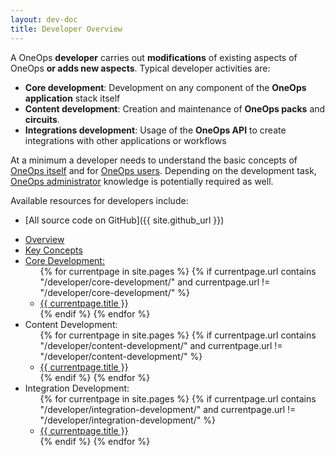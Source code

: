 ```yaml
---
layout: dev-doc
title: Developer Overview
---
```


A OneOps __developer__ carries out __modifications__ of existing aspects of OneOps __or adds new aspects__. Typical
developer activities are:

- __Core development__: Development on any component of the __OneOps application__ stack itself
- __Content development__: Creation and maintenance of __OneOps packs__ and __circuits__.
- __Integrations development__:  Usage of the __OneOps API__ to create integrations with other applications or workflows

At a minimum a developer needs to understand the basic concepts of [OneOps itself](/general/about.html) and
for [OneOps users](/user/). Depending on the development task, [OneOps administrator](/admin/index.html)
knowledge is potentially required as well.

Available resources for developers include:

- [All source code on GitHub]({{ site.github_url }})

<ul>
  <li><a href="/developer/">Overview</a></li>
  <li><a href="/developer/general/key-concepts.html" >Key Concepts</a></li>
  <li><a href="/developer/core-development/index.html">Core Development:</a> 
    <ul>
      {% for currentpage in site.pages %}
        {% if currentpage.url contains "/developer/core-development/" and currentpage.url != "/developer/core-development/" %}
        <li><a href="{{ currentpage.url }}">{{ currentpage.title }}</a></li>
        {% endif %}
      {% endfor %}
    </ul>
  </li>
  <li>Content Development:
    <ul>
      {% for currentpage in site.pages %}
        {% if currentpage.url contains "/developer/content-development/" and currentpage.url != "/developer/content-development/" %}
        <li><a href="{{ currentpage.url }}">{{ currentpage.title }}</a></li>
        {% endif %}
      {% endfor %}
    </ul>
  </li>
  <li>Integration Development:
    <ul>
      {% for currentpage in site.pages %}
        {% if currentpage.url contains "/developer/integration-development/" and currentpage.url != "/developer/integration-development/" %}
        <li><a href="{{ currentpage.url }}">{{ currentpage.title }}</a></li>
        {% endif %}
      {% endfor %}
    </ul>
  </li>
</ul>

